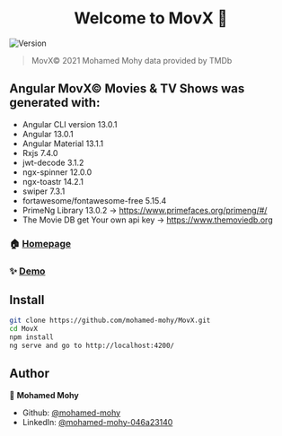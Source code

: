 <h1 align="center">Welcome to MovX   👋</h1>
<p>
  <img alt="Version" src="https://img.shields.io/badge/version-1.0.0-blue.svg?cacheSeconds=2592000" />
</p>

> MovX© 2021 Mohamed Mohy data provided by TMDb

## Angular  MovX© Movies & TV Shows was generated with:

- Angular CLI version 13.0.1
- Angular 13.0.1
- Angular Material 13.1.1
- Rxjs 7.4.0
- jwt-decode 3.1.2
- ngx-spinner 12.0.0
- ngx-toastr 14.2.1
- swiper 7.3.1
- fortawesome/fontawesome-free 5.15.4
- PrimeNg Library 13.0.2 -> https://www.primefaces.org/primeng/#/
- The Movie DB get Your own api key -> https://www.themoviedb.org

### 🏠 [Homepage](https://github.com/mohamed-mohy/MovX)

### ✨ [Demo](https://mm-movx.netlify.app/#/signIn)

## Install

```sh
git clone https://github.com/mohamed-mohy/MovX.git
cd MovX
npm install
ng serve and go to http://localhost:4200/
```

## Author

👤 **Mohamed Mohy**

* Github: [@mohamed-mohy  ](https://github.com/mohamed-mohy  )
* LinkedIn: [@mohamed-mohy-046a23140](https://linkedin.com/in/mohamed-mohy-046a23140)

